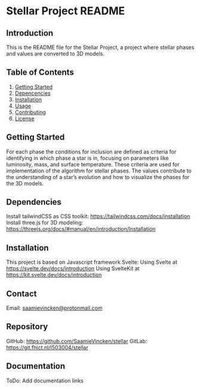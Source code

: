 # Stellar Project README

## Introduction
This is the README file for the Stellar Project, a project where stellar phases and values are converted to 3D models. 

## Table of Contents
1. [Getting Started](#getting-started)
2. [Depencencies](#depencencies)
3. [Installation](#installation)
4. [Usage](#usage)
5. [Contributing](#contributing)
6. [License](#license)

## Getting Started
For each phase the conditions for inclusion are defined as criteria for identifying in which phase a star is in, focusing on parameters like luminosity, mass, and surface temperature. These criteria are used for implementation of the algorithm for stellar phases. The values contribute to the understanding of a star’s evolution and how to visualize the phases for the 3D models.

## Dependencies
Install tailwindCSS as CSS toolkit: https://tailwindcss.com/docs/installation
Install three.js for 3D modeling: https://threejs.org/docs/#manual/en/introduction/Installation

## Installation
This project is based on Javascript framework Svelte:
Using Svelte at https://svelte.dev/docs/introduction
Using SvelteKit at https://kit.svelte.dev/docs/introduction

## Contact
Email: saamievincken@protonmail.com

## Repository
GitHub: https://github.com/SaamieVincken/stellar
GitLab: https://git.fhict.nl/I503004/stellar

## Documentation
ToDo: Add documentation links
